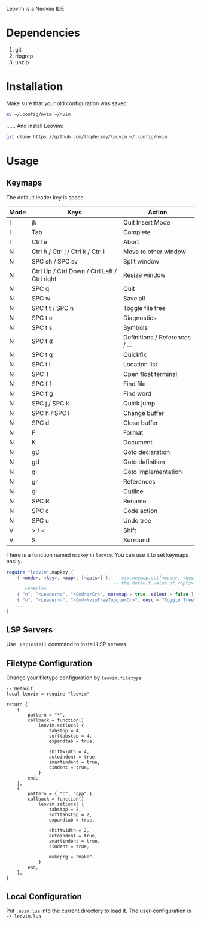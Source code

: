 Leovim is a Neovim IDE.

# Dependencies
1. git
2. ripgrep
3. unzip

# Installation
Make sure that your old configuration was saved:
```bash
mv ~/.config/nvim ~/nvim
```
...... And install Leovim:
```bash
git clone https://github.com/lhqdecimy/leovim ~/.config/nvim
```

# Usage
## Keymaps
The default leader key is space.

| Mode | Keys                                         | Action                         |
|------|----------------------------------------------|--------------------------------|
| I    | jk                                           | Quit Insert Mode               |
| I    | Tab                                          | Complete                       |
| I    | Ctrl e                                       | Abort                          |
| N    | Ctrl h / Ctrl j / Ctrl k / Ctrl l            | Move to other window           |
| N    | SPC sh / SPC sv                              | Split window                   |
| N    | Ctrl Up / Ctrl Down / Ctrl Left / Ctrl right | Resize window                  |
| N    | SPC q                                        | Quit                           |
| N    | SPC w                                        | Save all                       |
| N    | SPC t t / SPC n                              | Toggle file tree               |
| N    | SPC t e                                      | Diagnostics                    |
| N    | SPC t s                                      | Symbols                        |
| N    | SPC t d                                      | Definitions / References / ... |
| N    | SPC t q                                      | Quickfix                       |
| N    | SPC t l                                      | Location list                  |
| N    | SPC T                                        | Open float terminal            |
| N    | SPC f f                                      | Find file                      |
| N    | SPC f g                                      | Find word                      |
| N    | SPC j / SPC k                                | Quick jump                     |
| N    | SPC h / SPC l                                | Change buffer                  |
| N    | SPC d                                        | Close buffer                   |
| N    | F                                            | Format                         |
| N    | K                                            | Document                       |
| N    | gD                                           | Goto declaration               |
| N    | gd                                           | Goto definition                |
| N    | gi                                           | Goto implementation            |
| N    | gr                                           | References                     |
| N    | gl                                           | Outline                        |
| N    | SPC R                                        | Rename                         |
| N    | SPC c                                        | Code action                    |
| N    | SPC u                                        | Undo tree                      |
| V    | > / <                                        | Shift                          |
| V    | S                                            | Surround                       |

There is a function named `mapkey` in `leovim`. You can use it to set keymaps easily.

```lua
require "leovim".mapkey {
    { <mode>, <key>, <map>, [<opts>] }, -- vim.keymap.set(<mode>, <key>, <map>, [<opts>])
                                        -- the default value of <opts> is { noremap = true, silent = true, desc = "Description" }
    -- Examples
    { "n", "<Leader>q", "<Cmd>q<Cr>", noremap = true, silent = false },
    { "n", "<Leader>n", "<Cmd>NvimTreeToggle<Cr>", desc = "Toggle Tree" },
    ...
}
```

## LSP Servers
Use `:LspInstall` command to install LSP servers.

## Filetype Configuration
Change your filetype configuration by `leovim.filetype`
```
-- Default.
local leovim = require "leovim"

return {
    {
        pattern = "*",
        callback = function()
            leovim.setlocal {
                tabstop = 4,
                softtabstop = 4,
                expandtab = true,

                shiftwidth = 4,
                autoindent = true,
                smartindent = true,
                cindent = true,
            }
        end,
    },
    {
        pattern = { "c", "cpp" },
        callback = function()
            leovim.setlocal {
                tabstop = 2,
                softtabstop = 2,
                expandtab = true,

                shiftwidth = 2,
                autoindent = true,
                smartindent = true,
                cindent = true,

                makeprg = "make",
            }
        end,
    },
}
```

## Local Configuration
Put `.nvim.lua` into the current directory to load it. The user-configuration is `~/.leovim.lua`

